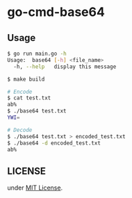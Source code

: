 # go-cmd-base64

## Usage

``` sh
$ go run main.go -h
Usage:  base64 [-h] <file_name>
  -h, --help   display this message

$ make build

# Encode
$ cat test.txt
ab% 
$ ./base64 test.txt
YWI=

# Decode
$ ./base64 test.txt > encoded_test.txt
$ ./base64 -d encoded_test.txt
ab%
```

## LICENSE

under [MIT License](./LICENSE).
